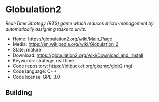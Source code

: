 # Globulation2

_Real-Time Strategy (RTS) game which reduces micro-management by automatically assigning tasks to units._

- Home: https://globulation2.org/wiki/Main_Page
- Media: https://en.wikipedia.org/wiki/Globulation_2
- State: mature
- Download: https://globulation2.org/wiki/Download_and_Install
- Keywords: strategy, real time
- Code repository: https://bitbucket.org/giszmo/glob2 (hg)
- Code language: C++
- Code license: GPL-3.0

## Building



